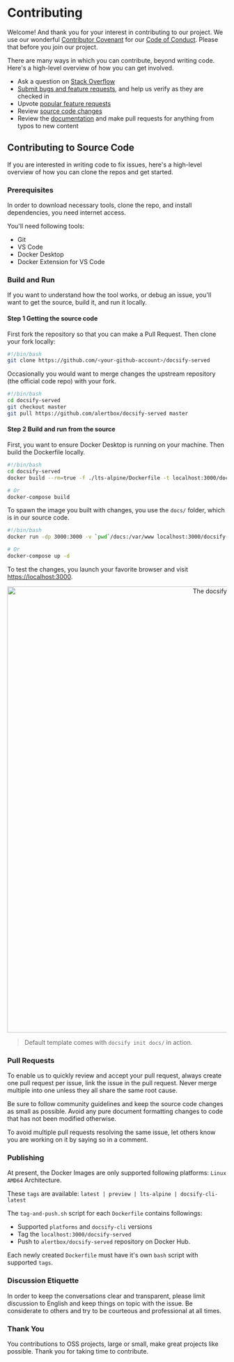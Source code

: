 # Contributing

Welcome! And thank you for your interest in contributing to our project. We use our wonderful [Contributor Covenant](http://contributor-covenant.org/) for our [Code of Conduct](CODE_OF_CONDUCT.md). Please that before you join our project.

There are many ways in which you can contribute, beyond writing code. Here's a high-level overview of how you can get involved.

- Ask a question on [Stack Overflow]()
- [Submit bugs and feature requests](https://github.com/alertbox/docsify-served/issues), and help us verify as they are checked in
- Upvote [popular feature requests]()
- Review [source code changes](https://github.com/alertbox/docsify-served/pulls)
- Review the [documentation](docs) and make pull requests for anything from typos to new content

## Contributing to Source Code

If you are interested in writing code to fix issues, here's a high-level overview of how you can clone the repos and get started.

### Prerequisites

In order to download necessary tools, clone the repo, and install dependencies, you need internet access.

You'll need following tools:

- Git
- VS Code
- Docker Desktop
- Docker Extension for VS Code

### Build and Run

If you want to understand how the tool works, or debug an issue, you'll want to get the source, build it, and run it locally.

#### Step 1 Getting the source code

First fork the repository so that you can make a Pull Request. Then clone your fork locally:

```bash
#!/bin/bash
git clone https://github.com/<your-github-account>/docsify-served
```

Occasionally you would want to merge changes the upstream repository (the official code repo) with your fork.

```bash
#!/bin/bash
cd docsify-served
git checkout master
git pull https://github.com/alertbox/docsify-served master
```

#### Step 2 Build and run from the source

First, you want to ensure Docker Desktop is running on your machine. Then build the Dockerfile locally.

```bash
#!/bin/bash
cd docsify-served
docker build --rm=true -f ./lts-alpine/Dockerfile -t localhost:3000/docsify-served .

# Or
docker-compose build
```

To spawn the image you built with changes, you use the `docs/` folder, which is in our source code.

```bash
#!/bin/bash
docker run -dp 3000:3000 -v `pwd`/docs:/var/www localhost:3000/docsify-served

# Or
docker-compose up -d
```

To test the changes, you launch your favorite browser and visit [https://localhost:3000](https://localhost:3000).

<p align="center">
  <img alt="The docsify served in action" src="https://user-images.githubusercontent.com/958227/83914273-911ccd80-a78e-11ea-8958-90f5164782fd.png" width="1024">
</p>

> Default template comes with `docsify init docs/` in action.

### Pull Requests

To enable us to quickly review and accept your pull request, always create one pull request per issue, link the issue in the pull request. Never merge multiple into one unless they all share the same root cause.

Be sure to follow community guidelines and keep the source code changes as small as possible. Avoid any pure document formatting changes to code that has not been modified otherwise.

To avoid multiple pull requests resolving the same issue, let others know you are working on it by saying so in a comment.

### Publishing

At present, the Docker Images are only supported following platforms: `Linux AMD64` Architecture.

These `tags` are available: `latest | preview | lts-alpine | docsify-cli-latest`

The `tag-and-push.sh` script for each `Dockerfile` contains followings:

- Supported `platforms` and `docsify-cli` versions
- Tag the `localhost:3000/docsify-served`
- Push to `alertbox/docsify-served` repository on Docker Hub.

Each newly created `Dockerfile` must have it's own `bash` script with supported `tags`.

### Discussion Etiquette

In order to keep the conversations clear and transparent, please limit discussion to English and keep things on topic with the issue. Be considerate to others and try to be courteous and professional at all times.

### Thank You

You contributions to OSS projects, large or small, make great projects like possible. Thank you for taking time to contribute.
